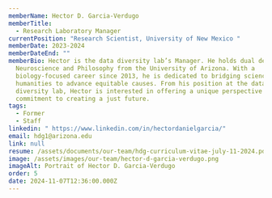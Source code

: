 ```yaml
---
memberName: Hector D. Garcia-Verdugo
memberTitle:
  - Research Laboratory Manager
currentPosition: "Research Scientist, University of New Mexico "
memberDate: 2023-2024
memberDateEnd: ""
memberBio: Hector is the data diversity lab’s Manager. He holds dual degrees in
  Neuroscience and Philosophy from the University of Arizona. With a
  biology-focused career since 2013, he is dedicated to bridging science and the
  humanities to advance equitable causes. From his position at the data
  diversity lab, Hector is interested in offering a unique perspective and a
  commitment to creating a just future.
tags:
  - Former
  - Staff
linkedin: " https://www.linkedin.com/in/hectordanielgarcia/"
email: hdg1@arizona.edu
link: null
resume: /assets/documents/our-team/hdg-curriculum-vitae-july-11-2024.pdf
image: /assets/images/our-team/hector-d-garcia-verdugo.png
imageAlt: Portrait of Hector D. Garcia-Verdugo
order: 5
date: 2024-11-07T12:36:00.000Z
---
```

